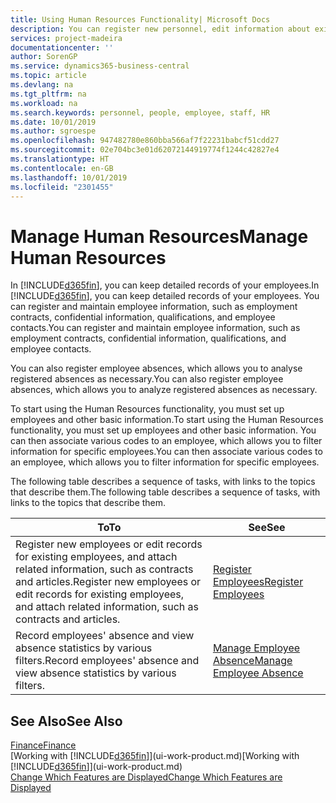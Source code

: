 ```yaml
---
title: Using Human Resources Functionality| Microsoft Docs
description: You can register new personnel, edit information about existing staff, and record and analyse absence.
services: project-madeira
documentationcenter: ''
author: SorenGP
ms.service: dynamics365-business-central
ms.topic: article
ms.devlang: na
ms.tgt_pltfrm: na
ms.workload: na
ms.search.keywords: personnel, people, employee, staff, HR
ms.date: 10/01/2019
ms.author: sgroespe
ms.openlocfilehash: 947482780e860bba566af7f22231babcf51cdd27
ms.sourcegitcommit: 02e704bc3e01d62072144919774f1244c42827e4
ms.translationtype: HT
ms.contentlocale: en-GB
ms.lasthandoff: 10/01/2019
ms.locfileid: "2301455"
---
```

# <a name="manage-human-resources"></a><span data-ttu-id="b4c45-103">Manage Human Resources</span><span class="sxs-lookup"><span data-stu-id="b4c45-103">Manage Human Resources</span></span>
<span data-ttu-id="b4c45-104">In [!INCLUDE[d365fin](includes/d365fin_md.md)], you can keep detailed records of your employees.</span><span class="sxs-lookup"><span data-stu-id="b4c45-104">In [!INCLUDE[d365fin](includes/d365fin_md.md)], you can keep detailed records of your employees.</span></span> <span data-ttu-id="b4c45-105">You can register and maintain employee information, such as employment contracts, confidential information, qualifications, and employee contacts.</span><span class="sxs-lookup"><span data-stu-id="b4c45-105">You can register and maintain employee information, such as employment contracts, confidential information, qualifications, and employee contacts.</span></span>

<span data-ttu-id="b4c45-106">You can also register employee absences, which allows you to analyse registered absences as necessary.</span><span class="sxs-lookup"><span data-stu-id="b4c45-106">You can also register employee absences, which allows you to analyze registered absences as necessary.</span></span>

<span data-ttu-id="b4c45-107">To start using the Human Resources functionality, you must set up employees and other basic information.</span><span class="sxs-lookup"><span data-stu-id="b4c45-107">To start using the Human Resources functionality, you must set up employees and other basic information.</span></span> <span data-ttu-id="b4c45-108">You can then associate various codes to an employee, which allows you to filter information for specific employees.</span><span class="sxs-lookup"><span data-stu-id="b4c45-108">You can then associate various codes to an employee, which allows you to filter information for specific employees.</span></span>

<span data-ttu-id="b4c45-109">The following table describes a sequence of tasks, with links to the topics that describe them.</span><span class="sxs-lookup"><span data-stu-id="b4c45-109">The following table describes a sequence of tasks, with links to the topics that describe them.</span></span>

| <span data-ttu-id="b4c45-110">To</span><span class="sxs-lookup"><span data-stu-id="b4c45-110">To</span></span> | <span data-ttu-id="b4c45-111">See</span><span class="sxs-lookup"><span data-stu-id="b4c45-111">See</span></span> |
| --- | --- |
| <span data-ttu-id="b4c45-112">Register new employees or edit records for existing employees, and attach related information, such as contracts and articles.</span><span class="sxs-lookup"><span data-stu-id="b4c45-112">Register new employees or edit records for existing employees, and attach related information, such as contracts and articles.</span></span> |[<span data-ttu-id="b4c45-113">Register Employees</span><span class="sxs-lookup"><span data-stu-id="b4c45-113">Register Employees</span></span>](hr-how-register-employees.md) |
| <span data-ttu-id="b4c45-114">Record employees' absence and view absence statistics by various filters.</span><span class="sxs-lookup"><span data-stu-id="b4c45-114">Record employees' absence and view absence statistics by various filters.</span></span> |[<span data-ttu-id="b4c45-115">Manage Employee Absence</span><span class="sxs-lookup"><span data-stu-id="b4c45-115">Manage Employee Absence</span></span>](hr-how-manage-absence.md) |

## <a name="see-also"></a><span data-ttu-id="b4c45-116">See Also</span><span class="sxs-lookup"><span data-stu-id="b4c45-116">See Also</span></span>
[<span data-ttu-id="b4c45-117">Finance</span><span class="sxs-lookup"><span data-stu-id="b4c45-117">Finance</span></span>](finance.md)  
<span data-ttu-id="b4c45-118">[Working with [!INCLUDE[d365fin](includes/d365fin_md.md)]](ui-work-product.md)</span><span class="sxs-lookup"><span data-stu-id="b4c45-118">[Working with [!INCLUDE[d365fin](includes/d365fin_md.md)]](ui-work-product.md)</span></span>  
[<span data-ttu-id="b4c45-119">Change Which Features are Displayed</span><span class="sxs-lookup"><span data-stu-id="b4c45-119">Change Which Features are Displayed</span></span>](ui-experiences.md)        
